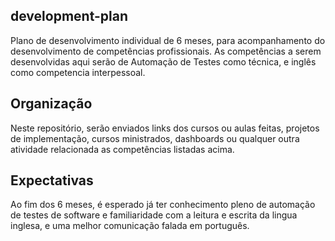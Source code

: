## development-plan

Plano de desenvolvimento individual de 6 meses, para acompanhamento do desenvolvimento de competências profissionais. As competências a serem desenvolvidas aqui serão de Automação de Testes como técnica, e inglês como competencia interpessoal.

## Organização

Neste repositório, serão enviados links dos cursos ou aulas feitas, projetos de implementação, cursos ministrados, dashboards ou qualquer outra atividade relacionada as competências listadas acima.

## Expectativas

Ao fim dos 6 meses, é esperado já ter conhecimento pleno de automação de testes de software e familiaridade com a leitura e escrita da lingua inglesa, e uma melhor comunicação falada em português.
